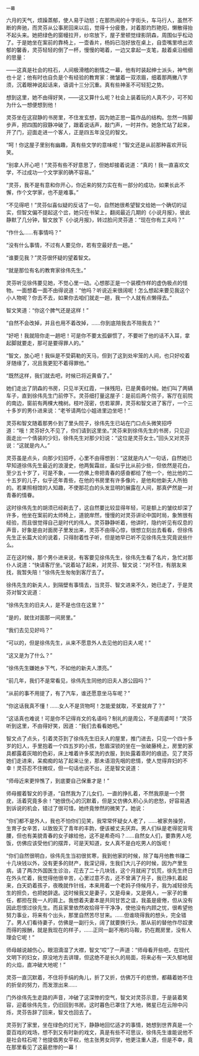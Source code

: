     一幕 

   六月的天气，烦躁蒸郁，使人易于动怒；在那热闹的十字街头，车马行人，虽然不断的奔驰，而灵芬从公事房回来以后，觉得十分疲惫，对着那灼烈艳阳，懒散得抬不起头来。她把绿色的窗幔拉开，纱帘放下，屋子里顿觉绿影阴森，周围似乎松动了。于是她坐在案前的靠椅上，一壶香片，杨妈已泡好放在桌上，自壶嘴里喷出浓郁的馨香，灵芬轻轻的倒了一杯，慢慢的喝着，一边又拿起一支笔，敲着桌沿细细的思量：

   ——这真是社会的柱石，人间极滑稽的剧情之一幕，他有时装起绅士派头，神气倒也十足；他有时也自负是个有经验的教育家：微皱着一双浓眉，细着那两撇八字须，沉着眼神说起话来，语调十三分沉重。真有些神圣不可轻犯之势。

   想到这里，她不由得好笑，——这又算什么呢？社会上装着玩的人真不少，可不知为什么一想便想到他！

   灵芬坐在这寂静的书房里，不住发玄想，因为她正思一篇作品的结构。忽然一阵脚步声，把四围的寂静冲破了，跟着说话声，敲门声，一时并作。她急忙站了起来，开了门，迎面走进一个客人，正是四五年没见的智文。

   “呵！你这屋子里别有幽趣，真有些文学的意味呢！”智文还是从前那种喜欢开玩笑。

   “别拿人开心吧！”灵芬有些不好意思了，但她却接着说道：“真的！我一直喜欢文学，不过成功一个文学家的确不容易。”

   “灵芬，我不是有意和你开心，你近来的努力实在有一部分的成功，如果长此不懈，作个文学家，也不是难事。”

   “不见得吧！”灵芬似喜似疑的反诘了一句，自然她很希望智文给她一个确切的证实，但智文偏不提起这个岔，她只在书架上，翻阅最近几期的《小说月报》，彼此静默了几分钟，智文放下《小说月报》，转过脸问灵芬道：“现在你有工夫吗？”

   “作什么……有事情吗？”

   “没有什么事情，不过有人要见你，若有空最好去一趟。”

   “谁要见我？”灵芬很怀疑的望着智文。

   “就是那位有名的教育家徐伟先生。”

   灵芬听见徐伟要见她，不觉心里一动。心想那正是一个装模作样的虚伪极点的怪物。一面想着一面不由得说道：“他吗？听说近来很阔呢！怎么想起来要见我这个小人物呢？你去不去，如果你去咱们就走一趟，我一个人就有点懒得去。”

   智文笑道：“你这个脾气还是这样！”

   “自然不会改掉，并且也用不着改掉，……你到底陪我去不陪我去？”

   “好吧！我就陪你走一趟吧！可是你不要太孤僻惯了，不要听了他的话不入耳，拿起脚就要走，那可是要得罪人的。”

   “智文，放心吧！我纵是不受羁勒的天马，但到了这到处牢笼的人间，也只好咬着牙随缘了，况且我更犯不着得罪他。”

   “既然这样，我们就去吧，时候已将近黄昏了。”

   她们走出了阴森的书房，只见半天红霞，一抹残阳，已是黄昏时候。她们叫了两辆车子，直到徐伟先生门前停下。灵芬细打量这屋子：是前后两个院子，客厅在前院的南边，窗前有两棵大槐树。枝叶茂密，仿若翠屏，灵芬和智文进了客厅，一个三十多岁的男仆进来说：“老爷请两位小姐进里边坐吧！”

   灵芬和智文随着那男仆到了里头院子，徐伟先生已站在门口点头微笑招呼道：“哦！灵芬好久不见了，你们请到这里坐。”灵芬来到徐伟先生的书房，只见迎面走出一个倩装的少妇，徐伟先生对那少妇说：“这位是灵芬女士。”回头又对灵芬说：“这就是内人。”

   灵芬虽是点头，向那少妇招呼，心里不由得想到：“这就是内人”一句话，自然她已早知道徐伟先生最近的浪漫史，他两鬓霜丝，虽似乎比从前少些，但依然是花白，至少五十岁了，可是不象，——仿佛上帝把青春的感奋都给了他一个，他比他的二十五岁的儿子，似乎还年青些，在他的书房里有许多像片，是他和他新夫人所拍的。若果照相馆的人知趣，不使那花白的头发显明的展露在人间，那真俨然是一对青春的情眷。

   这时徐伟先生的胡须已经剃去了，这自然要比较显得年轻，可是额上的皱纹却深了许多，他坐在案前的太师椅上，道貌岸然，慢慢的对灵芬讲论中国时局，象煞很有经验，而且很觉得自己是时代的伟人。灵芬静静听着，他讲时，隐约听见有叹息的声音，好象是由对面房子里发出来，灵芬不由得心惊，很想立刻出去看看，但徐伟先生正长篇大论的说着，只得耐着性子听，但是她早已听不见徐伟先生究竟说些什么。

   正在这时候，那个男仆进来说，有客要见徐伟先生，徐伟先生看了名片，急忙对那仆人说道：“快请客厅坐。”说着站了起来，对灵芬、智文说：“对不住，有朋友来找，我暂失陪！”徐伟先生匆匆到客厅去了。

   徐伟先生的新夫人，到隔壁有事情去，当灵芬、智文进来不久，她已走了，于是灵芬对智文说道：

   “徐伟先生的旧夫人，是不是也住在这里？”

   “是的，就住对面那一间房里。”

   “我们去见见好吗？”

   “可以的，但是徐伟先生，从来不愿意外人去见他的旧夫人呢！”

   “这又是为了什么？”

   “徐伟先生嫌她乡下气，不如他的新夫人漂亮。”

   “前几年，我们不是常看见，徐伟先生同他的旧夫人游公园吗？”

   “从前的事不用提了，有了汽车，谁还愿意坐马车呢？”

   “你这话我真不懂！……女人不是货物呵！怎能爱就取，不爱就弃了？”

   “这话真也难说！可是你不记得肖文的名语吗？制礼的是周公，不是周婆呵！”灵芬听到这里，不由得好笑，因道：“我们去看看她吧。”

   智文点了点头，引着灵芬到了徐伟先生旧夫人的屋里，推门进去，只见一个四十多岁的妇人，手里抱着一个四五岁的小孩，愁眉深锁的坐在一张破藤椅上，房里的家具都露着灰暗的色彩，床上堆着许多浆洗的衣服，到处露着乖时的痕迹。见了灵芬她们走进来，呆痴痴的站了起来让坐，那未语泪先咽的悲情，使人觉得弃妇的不幸！灵芬忍不住微叹，但一句话也说不出，还是智文说道：

   “师母近来更悴憔了，到底要自己保重才是！”

   师母握着智文的手道，“自然我为了儿女们，一直的挣扎着，不然我原是一个赘疣，活着究竟多余！”她很伤心的沉默着，但是又仿佛久积心头的悲愁，好容易遇到诉说的机会，错过了很可惜，她终竟惨然的微笑了。她说：

   “你们都不是外人，我也不怕你们见笑，我常常怀疑女人老了，……被家务操劳，生育子女辛苦，以致毁灭了青年的丰韵，便该被丈夫厌弃。男人们纵是老得驼背弯腰，但也有美貌青春的女子嫁给他，这不是希奇吗？……自然女人们，要靠男人吃饭，仿佛应该受他们的摆弄，可是天知道，女人真不是白吃男人的饭呢！

   “你们自然很明白，徐伟先生当初很贫寒，我到他家的时候，除了每月他教书赚二十几块钱以外，没有更多的财产，我深记得，生我们大儿子的时候，因为产里生病，请了两次外国医生诊治，花去了二十几块钱，这个月就闹了饥荒，徐先生终日在外头忙着，我觉得他很辛苦，心里过意不去，还不曾满了月子，我已挣扎着起来，白天奶着孩子，夜晚就作针线，本来用着一个老妈子侍候月子，我为减轻徐先生的担负，也把她辞退。这时候我又是妻子，又是母亲，又是佣人，一家子的重任，都担在我一人的肩上。我想着夫妻本是共同甘苦之谊，我虽是疲倦，但从没有因此怨恨过徐先生。而且家里依然收拾得干干净净，使他没有内顾之忧，很希望他努力事业，将来有个出头，那里自然苦尽甘来。……但谁晓得我的想头，完全错了。男人们看待妻子，仿佛是一副行头，阔了就要换行头，那从前的替他作尽奴隶而得的报酬，就是我现在的样子，……正同一副不用的马鞍，扔在厩房里，没有人理会它呢！”

   师母越说越伤心，眼泪滴湿了大襟，智文“哎”了一声道：“师母看开些吧，在现代文明下的妇女，原没地方去讲理，但这绝不是长久的局面，将来必有一天久郁地层的火焰，直冲破大地呢！”

   灵芬一直沉默着，不住将手绢的角儿，折了又折，仿佛万千的悲愤，都藉着她不住的折垒的努力，而发泄出来……

   门外徐伟先生走路的声音，冲破了这深惨的空气，智文对灵芬示意，于是装着笑容，迎着徐伟先生，仍旧回到书房。这时暮色已罩住了大地，微星已在云隙中闪烁，灵芬告辞了回来，智文也回去了。

   灵芬到了家里，坐在绿色的灯光下，静静地回忆适才的事情，她想到世界真是一个耍百戏的戏场，想不到又有时新的戏文，真是有些不可思议，徐伟先生谁能说他不是社会柱石呢？他提倡男女平权，他主张男女同学，他更注重人道，但是不幸，竟在那里看见了这最悲惨的一幕！

